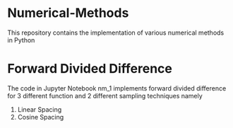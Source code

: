 # Numerical-Methods
This repository contains the implementation of various numerical methods in Python
# Forward Divided Difference
The code in Jupyter Notebook nm_1 implements forward divided difference for 3 different function and 2 different sampling techniques namely
1) Linear Spacing
2) Cosine Spacing

